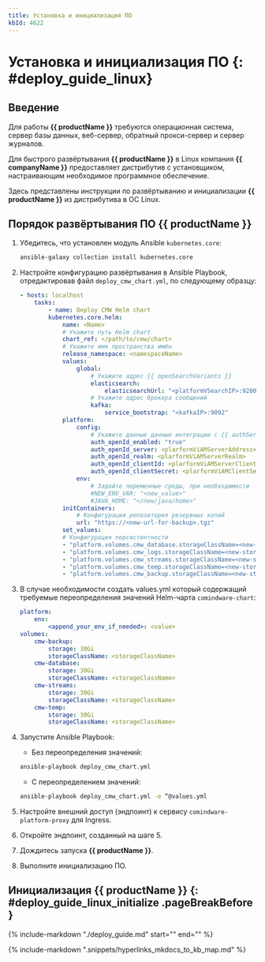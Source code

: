 ```yaml
---
title: Установка и инициализация ПО
kbId: 4622
---
```


# Установка и инициализация ПО {: #deploy_guide_linux}

## Введение

Для работы **{{ productName }}** требуются операционная система, сервер базы данных, веб-сервер, обратный прокси-сервер и сервер журналов.

Для быстрого развёртывания **{{ productName }}** в Linux компания **{{ companyName }}** предоставляет дистрибутив с установщиком, настраивающим необходимое программное обеспечение.

Здесь представлены инструкции по развёртыванию и инициализации **{{ productName }}** из дистрибутива в ОС Linux.

## Порядок развёртывания ПО {{ productName }}

1. Убедитесь, что установлен модуль Ansible `kubernetes.core`:

    ``` sh
    ansible-galaxy collection install kubernetes.core
    ```

2. Настройте конфигурацию развёртывания в Ansible Playbook, отредактировав файл `deploy_cmw_chart.yml`, по следующему образцу:

    ``` yaml
    - hosts: localhost
        tasks:
            - name: Deploy CMW Helm chart
            kubernetes.core.helm:
                name: <Name>
                # Укажите путь Helm chart
                chart_ref: </path/to/cmw/chart>
                # Укажите имя пространства имён
                release_namespace: <namespaceName>
                values:
                    global:
                        # Укажите адрес {{ openSearchVariants }} 
                        elasticsearch:
                            elasticsearchUrl: "<platformVSearchIP>:9200"
                        # Укажите адрес брокера сообщений
                        kafka:
                            service_bootstrap: "<kafkaIP>:9092"
                platform:
                    config:
                        # Укажите данные данные интеграции с {{ authServiceVariants }}
                        auth_openId_enabled: "true"
                        auth_openId_server: <plarformViAMServerAddress>
                        auth_openId_realm: <plarformViAMServerRealm>
                        auth_openId_clientId: <plarformViAMServerClientId>
                        auth_openId_clientSecret: <plarformViAMClientSecret>
                    env:
                        # Задайте переменные среды, при необходимости
                        #NEW_ENV_VAR: "<new_value>"
                        #JAVA_HOME: "</new/java/home>"
                initContainers:
                    # Конфигурация репозитория резервных копий
                    url: "https://<new-url-for-backup>.tgz"
                set_values:
                # Конфигурация персистентности
                - "platform.volumes.cmw_database.storageClassName=<new-storage-class>"
                - "platform.volumes.cmw_logs.storageClassName=<new-storage-class>"
                - "platform.volumes.cmw_streams.storageClassName=<new-storage-class>"
                - "platform.volumes.cmw_temp.storageClassName=<new-storage-class>"
                - "platform.volumes.cmw_backup.storageClassName=<new-storage-class>"
    ```

3. В случае необходимости создать values.yml который содержащий требуемые переопределения значений Helm-чарта `comindware-chart`:

    ``` yaml
    platform:
        env:
            <append_your_env_if_needed>: <value>
    volumes:
        cmw-backup:
            storage: 30Gi
            storageClassName: <storageClassName>
        cmw-database:
            storage: 30Gi
            storageClassName: <storageClassName>
        cmw-streams:
            storage: 30Gi
            storageClassName: <storageClassName>
        cmw-temp:
            storage: 30Gi
            storageClassName: <storageClassName>
    ```

4. Запустите Ansible Playbook:

    - Без переопределения значений:

    ``` sh
    ansible-playbook deploy_cmw_chart.yml
    ```

    - С переопределением значений:

    ``` sh
    ansible-playbook deploy_cmw_chart.yml -e “@values.yml
    ```

5. Настройте внешний доступ (эндпоинт) к сервису `comindware-platform-proxy` для Ingress.
6. Откройте эндпоинт, созданный на шаге 5.
7. Дождитесь запуска **{{ productName }}**.
8. Выполните инициализацию ПО.

## Инициализация {{ productName }} {: #deploy_guide_linux_initialize .pageBreakBefore }

{%
include-markdown "./deploy_guide.md"
start="<!--initialize-start-->"
end="<!--initialize-end-->"
%}

{% include-markdown ".snippets/hyperlinks_mkdocs_to_kb_map.md" %}
